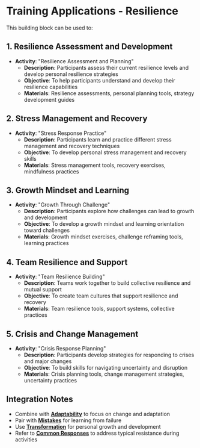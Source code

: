 # Training Applications - Resilience

This building block can be used to:

## 1. Resilience Assessment and Development
- **Activity**: "Resilience Assessment and Planning"
  - **Description**: Participants assess their current resilience levels and develop personal resilience strategies
  - **Objective**: To help participants understand and develop their resilience capabilities
  - **Materials**: Resilience assessments, personal planning tools, strategy development guides

## 2. Stress Management and Recovery
- **Activity**: "Stress Response Practice"
  - **Description**: Participants learn and practice different stress management and recovery techniques
  - **Objective**: To develop personal stress management and recovery skills
  - **Materials**: Stress management tools, recovery exercises, mindfulness practices

## 3. Growth Mindset and Learning
- **Activity**: "Growth Through Challenge"
  - **Description**: Participants explore how challenges can lead to growth and development
  - **Objective**: To develop a growth mindset and learning orientation toward challenges
  - **Materials**: Growth mindset exercises, challenge reframing tools, learning practices

## 4. Team Resilience and Support
- **Activity**: "Team Resilience Building"
  - **Description**: Teams work together to build collective resilience and mutual support
  - **Objective**: To create team cultures that support resilience and recovery
  - **Materials**: Team resilience tools, support systems, collective practices

## 5. Crisis and Change Management
- **Activity**: "Crisis Response Planning"
  - **Description**: Participants develop strategies for responding to crises and major changes
  - **Objective**: To build skills for navigating uncertainty and disruption
  - **Materials**: Crisis planning tools, change management strategies, uncertainty practices

## Integration Notes
- Combine with **[Adaptability](../adaptability/README.md)** to focus on change and adaptation
- Pair with **[Mistakes](../mistakes/README.md)** for learning from failure
- Use **[Transformation](../transformation/README.md)** for personal growth and development
- Refer to **[Common Responses](common-responses.md)** to address typical resistance during activities
